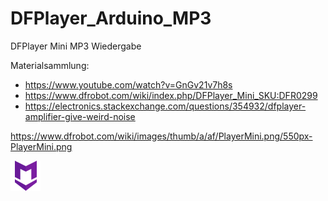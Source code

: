 # DFPlayer_Arduino_MP3
DFPlayer Mini MP3 Wiedergabe

Materialsammlung:
* https://www.youtube.com/watch?v=GnGv21v7h8s
* https://www.dfrobot.com/wiki/index.php/DFPlayer_Mini_SKU:DFR0299
* https://electronics.stackexchange.com/questions/354932/dfplayer-amplifier-give-weird-noise

https://www.dfrobot.com/wiki/images/thumb/a/af/PlayerMini.png/550px-PlayerMini.png

![alt text](https://github.com/adam-p/markdown-here/raw/master/src/common/images/icon48.png "Logo Title Text 1")
